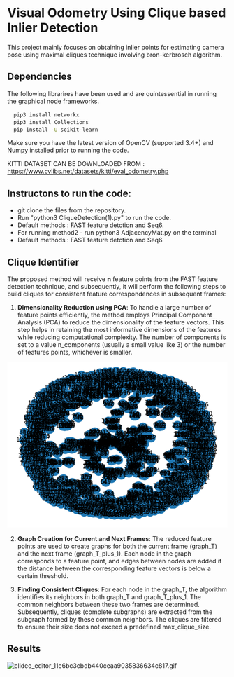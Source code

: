 
# Visual Odometry Using Clique based Inlier Detection

This project mainly focuses on obtaining inlier points for estimating camera pose using maximal cliques technique involving bron-kerbrosch algorithm.

## Dependencies

The following librarires have been used and are quintessential in running the graphical node frameworks.
```bash
  pip3 install networkx
  pip3 install Collections
  pip install -U scikit-learn
```
Make sure you have the latest version of OpenCV (supported 3.4+) and Numpy installed prior to running the code.

KITTI DATASET CAN BE DOWNLOADED FROM : https://www.cvlibs.net/datasets/kitti/eval_odometry.php

## Instructons to run the code: 
- git clone the files from the repository.
- Run "python3 CliqueDetection(1).py" to run the code.
- Default methods : FAST feature detction and Seq6.
- For running method2 - run python3 AdjacencyMat.py on the terminal
- Default methods : FAST feature detction and Seq6.

## Clique Identifier 
The proposed method will receive **n** feature points from the FAST feature detection technique, and subsequently, it will perform the following steps to build cliques for consistent feature correspondences in subsequent frames:

1. **Dimensionality Reduction using PCA**: To handle a large number of feature points efficiently, the method employs Principal Component Analysis (PCA) to reduce the dimensionality of the feature vectors. This step helps in retaining the most informative dimensions of the features while reducing computational complexity. The number of components is set to a value n_components (usually a small value like 3) or the number of features points, whichever is smaller.

![sample graph](https://github.com/Achuthankrishna/Visual_Odom_Clique/blob/main/Results/sample%20graph.png)

2. **Graph Creation for Current and Next Frames**: The reduced feature points are used to create graphs for both the current frame (graph_T) and the next frame (graph_T_plus_1). Each node in the graph corresponds to a feature point, and edges between nodes are added if the distance between the corresponding feature vectors is below a certain threshold.

3. **Finding Consistent Cliques**: For each node in the graph_T, the algorithm identifies its neighbors in both graph_T and graph_T_plus_1. The common neighbors between these two frames are determined. Subsequently, cliques (complete subgraphs) are extracted from the subgraph formed by these common neighbors. The cliques are filtered to ensure their size does not exceed a predefined max_clique_size.

## Results
![clideo_editor_11e6bc3cbdb440ceaa9035836634c817.gif]([https://github.com/Achuthankrishna/Visual_Odom_Clique/blob/main/Results/sample%20graph.png](https://github.com/Achuthankrishna/Visual_Odom_Clique/blob/main/Results/clideo_editor_11e6bc3cbdb440ceaa9035836634c817.gif)https://github.com/Achuthankrishna/Visual_Odom_Clique/blob/main/Results/clideo_editor_11e6bc3cbdb440ceaa9035836634c817.gif)
